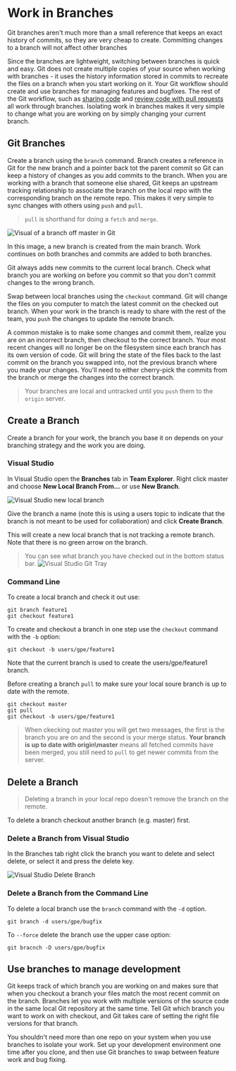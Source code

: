 # Work in Branches

Git branches aren't much more than a small reference that keeps an exact history of commits, so they are very cheap to create. Committing changes to a branch will not affect other branches

Since the branches are lightweight, switching between branches is quick and easy. Git does not create multiple copies of your source when working with branches - it uses the history information stored in commits to recreate the files on a branch when you start working on it. Your Git workflow should create and use branches for managing features and bugfixes. The rest of the Git workflow, such as [sharing code](./merging-and-rebasing.md) and [review code with pull requests](./review-code-with-pull-requests.md) all work through branches. Isolating work in branches makes it very simple to change what you are working on by simply changing your current branch.

## Git Branches

Create a branch using the `branch` command.  Branch creates a reference in Git for the new branch and a pointer back tot the parent commit so Git can keep a history of changes as you add commits to the branch. When you are working with a branch that someone else shared, Git keeps an upstream tracking relationship to associate the branch on the local repo with the corresponding branch on the remote repo. This makes it very simple to sync changes with others using `push` and `pull`.

> `pull` is shorthand for doing a `fetch` and `merge`.

![Visual of a branch off master in Git](./_assets/branch.png)

In this image, a new branch is created from the main branch. Work continues on both branches and commits are added to both branches.

Git always adds new commits to the current local branch. Check what branch you are working on before you commit so that you don't commit changes to the wrong branch.

Swap between local branches using the `checkout` command. Git will change the files on you computer to match the latest commit on the checked out branch. When your work in the branch is ready to share with the rest of the team, you `push` the changes to update the remote branch.

A common mistake is to make some changes and commit them, realize you are on an incorrect branch, then checkout to the correct branch. Your most recent changes will no longer be on the filesystem since each branch has its own version of code. Git will bring the state of the files back to the last commit on the branch you swapped into, not the previous branch where you made your changes. You'll need to either cherry-pick the commits from the branch or merge the changes into the correct branch.

> Your branches are local and untracked until you `push` them to the `origin` server.

## Create a Branch

Create a branch for your work, the branch you base it on depends on your branching strategy and the work you are doing.

### Visual Studio

In Visual Studio open the __Branches__ tab in __Team Explorer__.  Right click master and choose __New Local Branch From...__ or use __New Branch__.

![Visual Studio new local branch](./_assets/vs-new-local-branch.jpg)

Give the branch a name (note this is using a users topic to indicate that the branch is not meant to be used for collaboration) and click __Create Branch__.

This will create a new local branch that is not tracking a remote branch.  Note that there is no green arrow on the branch.

> You can see what branch you have checked out in the bottom status bar. ![Visual Studio Git Tray](./_assets/vs-git-tray.png)

### Command Line

To create a local branch and check it out use:

```git
git branch feature1
git checkout feature1
```

To create and checkout a branch in one step use the `checkout` command with the `-b` option:

```git
git checkout -b users/gpe/feature1
```

Note that the current branch is used to create the users/gpe/feature1 branch.  

Before creating a branch `pull` to make sure your local soure branch is up to date with the remote.

```git
git checkout master
git pull
git checkout -b users/gpe/feature1
```

> When ckecking out master you will get two messages, the first is the branch you are on and the second is your merge status. __Your branch is up to date with origin\master__ means all fetched commits have been merged, you still need to `pull` to get newer commits from the server.  

## Delete a Branch

> Deleting a branch in your local repo doesn't remove the branch on the remote.

To delete a branch checkout another branch (e.g. master) first.

### Delete a Branch from Visual Studio

In the Branches tab right click the branch you want to delete and select delete, or select it and press the delete key.

![Visual Studio Delete Branch](./_assets/vs-git-delete-branch.jpg)

### Delete a Branch from the Command Line

To delete a local branch use the `branch` command with the `-d` option.

```git
git branch -d users/gpe/bugfix
```

To `--force` delete the branch use the upper case option:

```git
git bracnch -D users/gpe/bugfix
```

## Use branches to manage development

Git keeps track of which branch you are working on and makes sure that when you checkout a branch your files match the most recent commit on the branch. Branches let you work with multiple versions of the source code in the same local Git repository at the same time. Tell Git which branch you want to work on with checkout, and Git takes care of setting the right file versions for that branch.

You shouldn't need more than one repo on your system when you use branches to isolate your work. Set up your development environment one time after you clone, and then use Git branches to swap between feature work and bug fixing.
